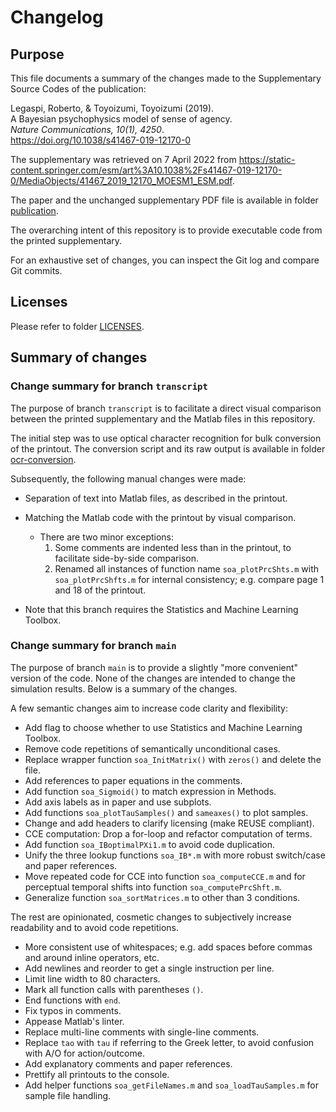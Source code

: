 <!--
SPDX-FileCopyrightText: 2022 Johannes Keyser

SPDX-License-Identifier: CC0-1.0
-->

# Changelog

## Purpose

This file documents a summary of the changes made to the Supplementary Source Codes of the publication:

Legaspi, Roberto, & Toyoizumi, Toyoizumi (2019).  
A Bayesian psychophysics model of sense of agency.  
_Nature Communications, 10(1), 4250_.  
<https://doi.org/10.1038/s41467-019-12170-0>

The supplementary was retrieved on 7 April 2022 from
<https://static-content.springer.com/esm/art%3A10.1038%2Fs41467-019-12170-0/MediaObjects/41467_2019_12170_MOESM1_ESM.pdf>.

The paper and the unchanged supplementary PDF file is available in folder [publication](publication).

The overarching intent of this repository is to provide executable code from the printed supplementary.

For an exhaustive set of changes, you can inspect the Git log and compare Git commits.

## Licenses

Please refer to folder [LICENSES](LICENSES).

## Summary of changes

### Change summary for branch `transcript`

The purpose of branch `transcript` is to facilitate a direct visual comparison between the printed supplementary and the Matlab files in this repository.

The initial step was to use optical character recognition for bulk conversion of the printout.
The conversion script and its raw output is available in folder [ocr-conversion](ocr-conversion).

Subsequently, the following manual changes were made:

- Separation of text into Matlab files, as described in the printout.
- Matching the Matlab code with the printout by visual comparison.
    - There are two minor exceptions:
        1. Some comments are indented less than in the printout, to facilitate side-by-side comparison.
        2. Renamed all instances of function name `soa_plotPrcShts.m` with `soa_plotPrcShfts.m` for internal consistency; e.g. compare page 1 and 18 of the printout.
        
- Note that this branch requires the Statistics and Machine Learning Toolbox.

### Change summary for branch `main`

The purpose of branch `main` is to provide a slightly "more convenient" version of the code.
None of the changes are intended to change the simulation results.
Below is a summary of the changes.

A few semantic changes aim to increase code clarity and flexibility:

- Add flag to choose whether to use Statistics and Machine Learning Toolbox.
- Remove code repetitions of semantically unconditional cases.
- Replace wrapper function `soa_InitMatrix()` with `zeros()` and delete the file.
- Add references to paper equations in the comments.
- Add function `soa_Sigmoid()` to match expression in Methods.
- Add axis labels as in paper and use subplots.
- Add functions `soa_plotTauSamples()` and `sameaxes()` to plot samples.
- Change and add headers to clarify licensing (make REUSE compliant).
- CCE computation: Drop a for-loop and refactor computation of terms.
- Add function `soa_IBoptimalPXi1.m` to avoid code duplication.
- Unify the three lookup functions `soa_IB*.m` with more robust switch/case and paper references.
- Move repeated code for CCE into function `soa_computeCCE.m` and for perceptual temporal shifts into function `soa_computePrcShft.m`.
- Generalize function `soa_sortMatrices.m` to other than 3 conditions.

The rest are opinionated, cosmetic changes to subjectively increase readability and to avoid code repetitions.

- More consistent use of whitespaces; e.g. add spaces before commas and around inline operators, etc.
- Add newlines and reorder to get a single instruction per line.
- Limit line width to 80 characters.
- Mark all function calls with parentheses `()`.
- End functions with `end`.
- Fix typos in comments.
- Appease Matlab's linter.
- Replace multi-line comments with single-line comments.
- Replace `tao` with `tau` if referring to the Greek letter, to avoid confusion with A/O for action/outcome.
- Add explanatory comments and paper references.
- Prettify all printouts to the console.
- Add helper functions `soa_getFileNames.m` and `soa_loadTauSamples.m` for sample file handling.
